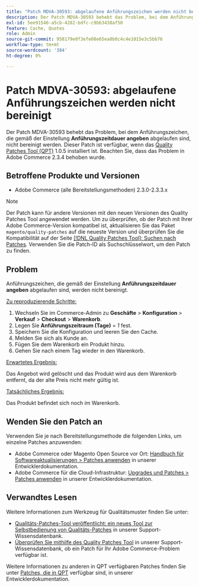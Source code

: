 ```yaml
---
title: "Patch MDVA-30593: abgelaufene Anführungszeichen werden nicht bereinigt"
description: Der Patch MDVA-30593 behebt das Problem, bei dem Anführungszeichen, die gemäß der Einstellung **Anführungszeitraum** abgelaufen sind, nicht bereinigt werden. Dieser Patch ist verfügbar, wenn das [Quality Patches Tool (QPT)](/help/announcements/adobe-commerce-announcements/magento-quality-patches-released-new-tool-to-self-serve-quality-patches.md) 1.0.5 installiert ist. Beachten Sie, dass das Problem in Adobe Commerce 2.3.4 behoben wurde.
exl-id: 5ee91546-a5cb-4282-bdfc-c9bb3438af50
feature: Cache, Quotes
role: Admin
source-git-commit: 958179e0f3efe08e65ea8b0c4c4e1015e3c5bb76
workflow-type: tm+mt
source-wordcount: '384'
ht-degree: 0%

---
```


# Patch MDVA-30593: abgelaufene Anführungszeichen werden nicht bereinigt

Der Patch MDVA-30593 behebt das Problem, bei dem Anführungszeichen, die gemäß der Einstellung **Anführungszeitdauer angeben** abgelaufen sind, nicht bereinigt werden. Dieser Patch ist verfügbar, wenn das [Quality Patches Tool (QPT)](/help/announcements/adobe-commerce-announcements/magento-quality-patches-released-new-tool-to-self-serve-quality-patches.md) 1.0.5 installiert ist. Beachten Sie, dass das Problem in Adobe Commerce 2.3.4 behoben wurde.

## Betroffene Produkte und Versionen

* Adobe Commerce (alle Bereitstellungsmethoden) 2.3.0-2.3.3.x

>[!NOTE]
>
>Der Patch kann für andere Versionen mit den neuen Versionen des Quality Patches Tool angewendet werden. Um zu überprüfen, ob der Patch mit Ihrer Adobe Commerce-Version kompatibel ist, aktualisieren Sie das Paket `magento/quality-patches` auf die neueste Version und überprüfen Sie die Kompatibilität auf der Seite [[!DNL Quality Patches Tool]: Suchen nach Patches](https://devdocs.magento.com/quality-patches/tool.html#patch-grid). Verwenden Sie die Patch-ID als Suchschlüsselwort, um den Patch zu finden.

## Problem

Anführungszeichen, die gemäß der Einstellung **Anführungszeitdauer angeben** abgelaufen sind, werden nicht bereinigt.

<u>Zu reproduzierende Schritte:</u>

1. Wechseln Sie im Commerce-Admin zu **Geschäfte** > **Konfiguration** > **Verkauf** > **Checkout** > **Warenkorb**.
1. Legen Sie **Anführungszeitraum (Tage)** = *1* fest.
1. Speichern Sie die Konfiguration und leeren Sie den Cache.
1. Melden Sie sich als Kunde an.
1. Fügen Sie dem Warenkorb ein Produkt hinzu.
1. Gehen Sie nach einem Tag wieder in den Warenkorb.

<u>Erwartetes Ergebnis:</u>

Das Angebot wird gelöscht und das Produkt wird aus dem Warenkorb entfernt, da der alte Preis nicht mehr gültig ist.

<u>Tatsächliches Ergebnis:</u>

Das Produkt befindet sich noch im Warenkorb.

## Wenden Sie den Patch an

Verwenden Sie je nach Bereitstellungsmethode die folgenden Links, um einzelne Patches anzuwenden:

* Adobe Commerce oder Magento Open Source vor Ort: [Handbuch für Softwareaktualisierungen > Patches anwenden](https://devdocs.magento.com/guides/v2.4/comp-mgr/patching/mqp.html) in unserer Entwicklerdokumentation.
* Adobe Commerce für die Cloud-Infrastruktur: [Upgrades und Patches > Patches anwenden](https://devdocs.magento.com/cloud/project/project-patch.html) in unserer Entwicklerdokumentation.

## Verwandtes Lesen

Weitere Informationen zum Werkzeug für Qualitätsmuster finden Sie unter:

* [Qualitäts-Patches-Tool veröffentlicht: ein neues Tool zur Selbstbedienung von Qualitäts-Patches](/help/announcements/adobe-commerce-announcements/magento-quality-patches-released-new-tool-to-self-serve-quality-patches.md) in unserer Support-Wissensdatenbank.
* [Überprüfen Sie mithilfe des Quality Patches Tool](/help/support-tools/patches-available-in-qpt-tool/check-patch-for-magento-issue-with-magento-quality-patches.md) in unserer Support-Wissensdatenbank, ob ein Patch für Ihr Adobe Commerce-Problem verfügbar ist.

Weitere Informationen zu anderen in QPT verfügbaren Patches finden Sie unter [Patches, die in QPT](https://devdocs.magento.com/quality-patches/tool.html#patch-grid) verfügbar sind, in unserer Entwicklerdokumentation.
